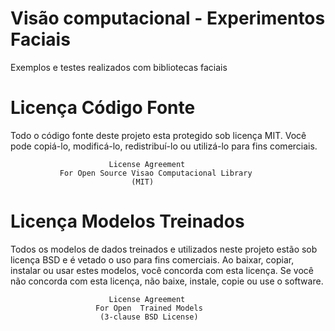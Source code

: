 # Visão computacional - Experimentos Faciais

Exemplos e testes realizados com bibliotecas faciais


# Licença Código Fonte

Todo o código fonte deste projeto esta protegido sob licença MIT.
Você pode copiá-lo, modificá-lo, redistribuí-lo ou utilizá-lo para fins comerciais. 

                          License Agreement
               For Open Source Visao Computacional Library
                               (MIT)

# Licença Modelos Treinados

Todos os modelos de dados treinados e utilizados neste projeto estão sob licença BSD e é vetado o uso para fins comerciais.
Ao baixar, copiar, instalar ou usar estes modelos, você concorda com esta licença.
Se você não concorda com esta licença, não baixe, instale, copie ou use o software.


                          License Agreement
                       For Open  Trained Models
                        (3-clause BSD License)
